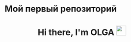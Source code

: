 # Мой первый репозиторий
<h1 align="center">Hi there, I'm <a target="_blank">OLGA</a> 
<img src="https://github.com/blackcater/blackcater/raw/main/images/Hi.gif" height="32"/></h1>
